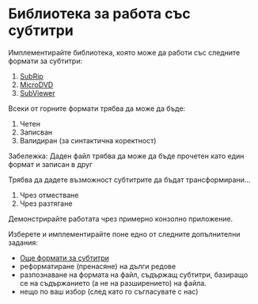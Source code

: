 # Библиотека за работа със субтитри

Имплементирайте библиотека, която може да работи със следните формати за субтитри:

1. [SubRip](http://en.wikipedia.org/wiki/SubRip)
2. [MicroDVD](http://en.wikipedia.org/wiki/MicroDVD)
3. [SubViewer](http://en.wikipedia.org/wiki/SubViewer)

Всеки от горните формати трябва да може да бъде:

1. Четен
2. Записван
3. Валидиран (за синтактична коректност)

Забележка: Даден файл трябва да може да бъде прочетен като един формат и записан в друг

Трябва да дадете възможност субтитрите да бъдат трансформирани...

1. Чрез отместване
2. Чрез разтягане

Демонстрирайте работата чрез примерно конзолно приложение.

Изберете и имплементирайте поне едно от следните допълнителни задания:

* [Още формати за субтитри](http://en.wikipedia.org/wiki/Subtitle_(captioning)#For_software_video_players)
* реформатиране (пренасяне) на дълги редове
* разпознаване на формата на файл, съдържащ субтитри, базиращо се на съдържанието (а не на разширението) на файла.
* нещо по ваш избор (след като го съгласувате с нас)